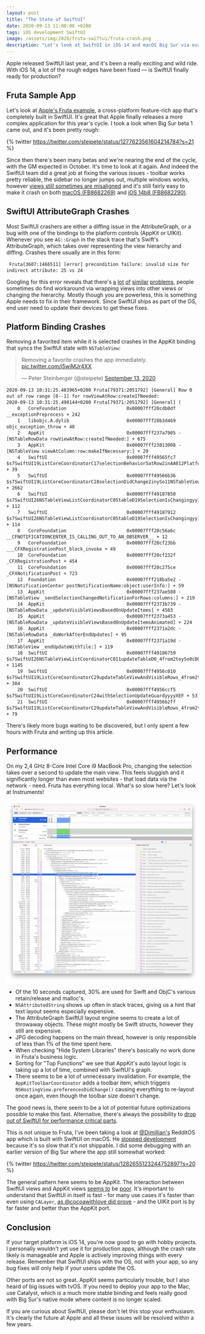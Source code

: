 ```yaml
---
layout: post
title: "The State of SwiftUI"
date: 2020-09-13 11:00:00 +0200
tags: iOS development SwiftUI
image: /assets/img/2020/fruta-swiftui/fruta-crash.png
description: "Let's look at SwiftUI in iOS 14 and macOS Big Sur via evaluating Apple's Fruta Sample app."
---
```


<style type="text/css">
div.post-content > img:first-child { display:none; }
</style>

Apple released SwiftUI last year, and it's been a really exciting and wild ride. With iOS 14, a lot of the rough edges have been fixed — is SwiftUI finally ready for production?

## Fruta Sample App

Let's look at [Apple's Fruta example](https://developer.apple.com/documentation/app_clips/fruta_building_a_feature-rich_app_with_swiftui), a cross-platform feature-rich app that's completely built in SwiftUI. It's great that Apple finally releases a more complex application for this year's cycle. I took a look when Big Sur beta 1 came out, and it's been pretty rough:

{% twitter https://twitter.com/steipete/status/1277623561604214784?s=21 %}

Since then there's been many betas and we're nearing the end of the cycle, with the GM expected in October. It's time to look at it again. And indeed the SwiftUI team did a great job at fixing the various issues - toolbar works pretty reliable, the sidebar no longer jumps out, multiple windows works, however [views still sometimes are misaligned](https://twitter.com/steipete/status/1305054121523916806?s=21) and it's still fairly easy to make it crash on both [macOS (FB8682269)](https://twitter.com/steipete/status/1305051342596177921?s=21) and [iOS 14b8 (FB8682290)](https://twitter.com/steipete/status/1305052083989684224?s=21).

## SwiftUI AttributeGraph Crashes

Most SwiftUI crashers are either a diffing issue in the AttributeGraph, or a bug with one of the bindings to the platform controls (AppKit or UIKit). Whenever you see `AG::Graph` in the stack trace that's Swift's AttributeGraph, which takes over representing the view hierarchy and diffing. Crashes there usually are in this form:

```
 Fruta[3607:1466511] [error] precondition failure: invalid size for indirect attribute: 25 vs 24
```

Googling for this error reveals that there's [a](https://github.com/fermoya/SwiftUIPager/issues/60) [lot](https://developer.apple.com/forums/thread/129171) [of](https://stackoverflow.com/questions/58304009/how-to-debug-precondition-failure-in-xcode) [similar](https://www.reddit.com/r/SwiftUI/comments/fosrbf/precondition_failure_invalid_input_index/) [problems](https://twitter.com/steipete/status/1258762457805455361), people sometimes do find workaround via wrapping views into other views or changing the hierarchy. Mostly though you are powerless, this is something Apple needs to fix in their framework. Since SwiftUI ships as part of the OS, end user need to update their devices to get these fixes.

## Platform Binding Crashes

Removing a favorited item while it is selected crashes in the AppKit binding that syncs the SwiftUI state with `NSTableView`:

<blockquote class="twitter-tweet" data-conversation="none" data-dnt="true"><p lang="en" dir="ltr">Removing a favorite crashes the app immediately. <a href="https://t.co/i5wiMJr4XX">pic.twitter.com/i5wiMJr4XX</a></p>&mdash; Peter Steinberger (@steipete) <a href="https://twitter.com/steipete/status/1305075451711369216?ref_src=twsrc%5Etfw">September 13, 2020</a></blockquote> <script async src="https://platform.twitter.com/widgets.js" charset="utf-8"></script>

```
2020-09-13 10:31:25.483965+0200 Fruta[79371:2051792] [General] Row 0 out of row range [0--1] for rowViewAtRow:createIfNeeded:
2020-09-13 10:31:25.498144+0200 Fruta[79371:2051792] [General] (
	0   CoreFoundation                      0x00007fff20cdb0df __exceptionPreprocess + 242
	1   libobjc.A.dylib                     0x00007fff20b3d469 objc_exception_throw + 48
	2   AppKit                              0x00007fff237a7905 -[NSTableRowData rowViewAtRow:createIfNeeded:] + 675
	3   AppKit                              0x00007fff23813008 -[NSTableView viewAtColumn:row:makeIfNecessary:] + 29
	4   SwiftUI                             0x00007fff49565fc7 $s7SwiftUI19ListCoreCoordinatorC17selectionBehavior5atRow2inAA012PlatformItemC0V0L0V09SelectionG0VSgSi_So11NSTableViewCtF + 39
	5   SwiftUI                             0x00007fff49566b36 $s7SwiftUI19ListCoreCoordinatorC18selectionDidChange2inySo11NSTableViewC_tF + 2662
	6   SwiftUI                             0x00007fff49187850 $s7SwiftUI26NSTableViewListCoordinatorC05tableD19SelectionIsChangingyy10Foundation12NotificationVFTm + 112
	7   SwiftUI                             0x00007fff49187912 $s7SwiftUI26NSTableViewListCoordinatorC05tableD19SelectionIsChangingyy10Foundation12NotificationVFToTm + 114
	8   CoreFoundation                      0x00007fff20c56a6c __CFNOTIFICATIONCENTER_IS_CALLING_OUT_TO_AN_OBSERVER__ + 12
	9   CoreFoundation                      0x00007fff20cf23bb ___CFXRegistrationPost_block_invoke + 49
	10  CoreFoundation                      0x00007fff20cf232f _CFXRegistrationPost + 454
	11  CoreFoundation                      0x00007fff20c275ce _CFXNotificationPost + 723
	12  Foundation                          0x00007fff218ba5e2 -[NSNotificationCenter postNotificationName:object:userInfo:] + 59
	13  AppKit                              0x00007fff237ae588 -[NSTableView _sendSelectionChangedNotificationForRows:columns:] + 219
	14  AppKit                              0x00007fff2373b739 -[NSTableRowData _updateVisibleViewsBasedOnUpdateItems] + 4503
	15  AppKit                              0x00007fff2373a453 -[NSTableRowData _updateVisibleViewsBasedOnUpdateItemsAnimated] + 224
	16  AppKit                              0x00007fff2371a2dc -[NSTableRowData _doWorkAfterEndUpdates] + 95
	17  AppKit                              0x00007fff2371a19d -[NSTableView _endUpdateWithTile:] + 119
	18  SwiftUI                             0x00007fff49186759 $s7SwiftUI26NSTableViewListCoordinatorC011updateTableD0_4from2toySo0cD0C_xxtF + 1145
	19  SwiftUI                             0x00007fff4956c010 $s7SwiftUI19ListCoreCoordinatorC29updateTableViewAndVisibleRows_4from2toySo07NSTableH0C_xxtFyyXEfU_ + 304
	20  SwiftUI                             0x00007fff4956ccf5 $s7SwiftUI19ListCoreCoordinatorC24withSelectionUpdateGuardyyyyXEF + 53
	21  SwiftUI                             0x00007fff4956b2ff $s7SwiftUI19ListCoreCoordinatorC29updateTableViewAndVisibleRows_4from2toySo07NSTableH0C_xxtF + 79
```

There's likely more bugs waiting to be discovered, but I only spent a few hours with Fruta and writing up this article.

## Performance

On my 2,4 GHz 8-Core Intel Core i9 MacBook Pro, changing the selection takes over a second to update the main view. This feels sluggish and it significantly longer than even most websites - that load data via the network - need. Fruta has everything local. What's so slow here? Let's look at Instruments!

![](/assets/img/2020/fruta-swiftui/instruments.png)

* Of the 10 seconds captured, 30% are used for Swift and ObjC's various retain/release and malloc's.
* `NSAttributedString` shows up often in stack traces, giving us a hint that text layout seems especially expensive.
* The AttributeGraph SwiftUI layout engine seems to create a lot of throwaway objects. These might mostly be Swift structs, however they still are expensive.
* JPG decoding happens on the main thread, however is only responsible of less than 1% of the time spent here.
* When checking "Hide System Libraries" there's basically no work done in Fruta's business logic. 
* Sorting for "Top Functions" we see that AppKit's auto layout logic is taking up a lot of time, combined with SwiftUI's graph.
* There seems to be a lot of unnecessary invalidation. For example, the `AppKitToolbarCoordinator` adds a toolbar item, which triggers `NSHostingView.preferencesDidChange()` causing everything to re-layout once again, even though the toolbar size doesn't change.

The good news is, there seem to be a lot of potential future optimizations possible to make this fast. Alternative, there's always the possibility to [drop out of SwiftUI for performance critical parts](https://twitter.com/noahsark769/status/1304938866999046144?s=21).

This is not unique to Fruta, I've been taking a look at [@Dimillian's](https://twitter.com/Dimillian) RedditOS app which is built with SwiftUI on macOS. He [stopped development](https://twitter.com/Dimillian/status/1301802048824979456) because it's so slow that it's not shippable. I did some debugging with an earlier version of Big Sur where the app still somewhat worked:

{% twitter https://twitter.com/steipete/status/1282655123244752897?s=20 %}

The general pattern here seems to be AppKit. The interaction between SwiftUI views and AppKit views [seems to](https://twitter.com/fcbunn/status/1259078251340800000) be [poor](https://twitter.com/stuartcarnie/status/1301895206875181056). It's important to understand that SwiftUI in itself is fast - for many use cases it's faster than even using `CALayer`, [as 
@cocoawithlove did prove](https://twitter.com/cocoawithlove/status/1143859576661393408) - and the UIKit port is by far faster and better than the AppKit port.

## Conclusion

If your target platform is iOS 14, you're now good to go with hobby projects. I personally wouldn't yet use it for production apps, although the crash rate likely is manageable and Apple is actively improving things with every release. Remember that SwiftUI ships with the OS, not with your app, so any bug fixes will only help if your users update the OS.

Other ports are not so great. AppKit seems particularly trouble, but I also heard of big issues with tvOS. If you need to deploy your app to the Mac, use Catalyst, which is a much more stable binding and feels really good with Big Sur's native mode where content is no longer scaled.

If you are curious about SwiftUI, please don't let this stop your enthusiasm. It's clearly the future at Apple and all these issues will be resolved within a few years.